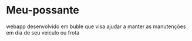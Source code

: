 # Meu-possante
webapp desenvolvido em buble que visa ajudar a manter as manutenções em dia de seu veiculo ou frota 

